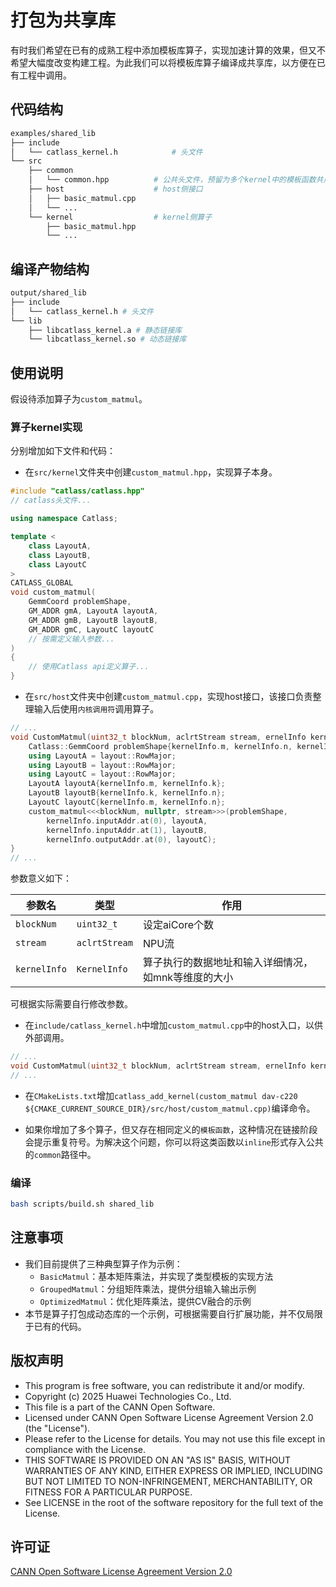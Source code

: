 # 打包为共享库

有时我们希望在已有的成熟工程中添加模板库算子，实现加速计算的效果，但又不希望大幅度改变构建工程。为此我们可以将模板库算子编译成共享库，以方便在已有工程中调用。

## 代码结构

```bash
examples/shared_lib
├── include
│   └── catlass_kernel.h            # 头文件
└── src
    ├── common
    │   └── common.hpp          # 公共头文件，预留为多个kernel中的模板函数共用
    ├── host                    # host侧接口
    │   ├── basic_matmul.cpp    
    │   └── ...
    └── kernel                  # kernel侧算子
        ├── basic_matmul.hpp
        └── ...
```

## 编译产物结构

```bash
output/shared_lib
├── include
│   └── catlass_kernel.h # 头文件
└── lib
    ├── libcatlass_kernel.a # 静态链接库
    └── libcatlass_kernel.so # 动态链接库
```

## 使用说明

假设待添加算子为`custom_matmul`。

### 算子kernel实现

分别增加如下文件和代码：

- 在`src/kernel`文件夹中创建`custom_matmul.hpp`，实现算子本身。

```cpp
#include "catlass/catlass.hpp"
// catlass头文件...

using namespace Catlass;

template <
    class LayoutA,
    class LayoutB,
    class LayoutC
>
CATLASS_GLOBAL
void custom_matmul(
    GemmCoord problemShape,
    GM_ADDR gmA, LayoutA layoutA,
    GM_ADDR gmB, LayoutB layoutB,
    GM_ADDR gmC, LayoutC layoutC
    // 按需定义输入参数...
)
{
    // 使用Catlass api定义算子...
}
```

- 在`src/host`文件夹中创建`custom_matmul.cpp`，实现host接口，该接口负责整理输入后使用`内核调用符`调用算子。

```cpp
// ...
void CustomMatmul(uint32_t blockNum, aclrtStream stream, ernelInfo kernelInfo) {
    Catlass::GemmCoord problemShape{kernelInfo.m, kernelInfo.n, kernelInfo.k};
    using LayoutA = layout::RowMajor;
    using LayoutB = layout::RowMajor;
    using LayoutC = layout::RowMajor;
    LayoutA layoutA{kernelInfo.m, kernelInfo.k};
    LayoutB layoutB{kernelInfo.k, kernelInfo.n};
    LayoutC layoutC{kernelInfo.m, kernelInfo.n};
    custom_matmul<<<blockNum, nullptr, stream>>>(problemShape,
        kernelInfo.inputAddr.at(0), layoutA,
        kernelInfo.inputAddr.at(1), layoutB,
        kernelInfo.outputAddr.at(0), layoutC);
}
// ...
```

参数意义如下：

| 参数名       | 类型          | 作用                                                |
| ------------ | ------------- | --------------------------------------------------- |
| `blockNum`   | `uint32_t`    | 设定aiCore个数                                      |
| `stream`     | `aclrtStream` | NPU流                                               |
| `kernelInfo` | `KernelInfo`  | 算子执行的数据地址和输入详细情况，如mnk等维度的大小 |

可根据实际需要自行修改参数。

- 在`include/catlass_kernel.h`中增加`custom_matmul.cpp`中的host入口，以供外部调用。

```cpp
// ...
void CustomMatmul(uint32_t blockNum, aclrtStream stream, ernelInfo kernelInfo);
// ...
```

- 在`CMakeLists.txt`增加`catlass_add_kernel(custom_matmul dav-c220 ${CMAKE_CURRENT_SOURCE_DIR}/src/host/custom_matmul.cpp)`编译命令。

- 如果你增加了多个算子，但又存在相同定义的`模板函数`，这种情况在链接阶段会提示重复符号。为解决这个问题，你可以将这类函数以`inline`形式存入公共的`common`路径中。

### 编译

```bash
bash scripts/build.sh shared_lib
```

## 注意事项

- 我们目前提供了三种典型算子作为示例：
  - `BasicMatmul`：基本矩阵乘法，并实现了类型模板的实现方法
  - `GroupedMatmul`：分组矩阵乘法，提供分组输入输出示例
  - `OptimizedMatmul`：优化矩阵乘法，提供CV融合的示例
- 本节是算子打包成动态库的一个示例，可根据需要自行扩展功能，并不仅局限于已有的代码。

## 版权声明
 * This program is free software, you can redistribute it and/or modify.
 * Copyright (c) 2025 Huawei Technologies Co., Ltd.
 * This file is a part of the CANN Open Software.
 * Licensed under CANN Open Software License Agreement Version 2.0 (the "License").
 * Please refer to the License for details. You may not use this file except in compliance with the License.
 * THIS SOFTWARE IS PROVIDED ON AN "AS IS" BASIS, WITHOUT WARRANTIES OF ANY KIND, EITHER EXPRESS OR IMPLIED, INCLUDING BUT NOT LIMITED TO NON-INFRINGEMENT, MERCHANTABILITY, OR FITNESS FOR A PARTICULAR PURPOSE.
 * See LICENSE in the root of the software repository for the full text of the License.

## 许可证

[CANN Open Software License Agreement Version 2.0](../../LICENSE)
